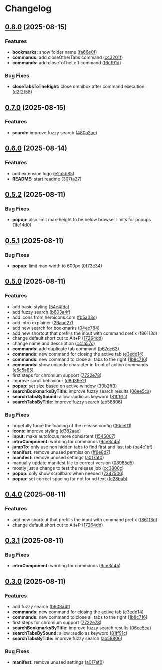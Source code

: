 # Changelog

## [0.8.0](https://github.com/lkuechler/omnibox-browser-extension/compare/omnibox-browser-extension-v0.7.0...omnibox-browser-extension-v0.8.0) (2025-08-15)


### Features

* **bookmarks:** show folder name ([fa66e0f](https://github.com/lkuechler/omnibox-browser-extension/commit/fa66e0fb336d91fbaf21db66acc2e09238229c55))
* **commands:** add closeOtherTabs command ([cc3201f](https://github.com/lkuechler/omnibox-browser-extension/commit/cc3201f5283a5ec2f86d2fc73153d409b4bbc179))
* **commands:** add closeToTheLeft command ([f6cf91d](https://github.com/lkuechler/omnibox-browser-extension/commit/f6cf91dce6d263b4c07ddd145d609ba2c178334e))


### Bug Fixes

* **closeTabsToTheRight:** close omnibox after command execution ([d2f2f58](https://github.com/lkuechler/omnibox-browser-extension/commit/d2f2f5856c1fd619877a18fe00644115e1ee45c9))

## [0.7.0](https://github.com/lkuechler/omnibox-browser-extension/compare/omnibox-browser-extension-v0.6.0...omnibox-browser-extension-v0.7.0) (2025-08-15)


### Features

* **search:** improve fuzzy search ([480a2ae](https://github.com/lkuechler/omnibox-browser-extension/commit/480a2ae156c037cc892df144cf5aa5a81b904ad5))

## [0.6.0](https://github.com/lkuechler/omnibox-browser-extension/compare/omnibox-browser-extension-v0.5.2...omnibox-browser-extension-v0.6.0) (2025-08-14)


### Features

* add extension logo ([e2a5b85](https://github.com/lkuechler/omnibox-browser-extension/commit/e2a5b85e2b12667b1239f7dae1d92a98d4b447c5))
* **README:** start readme ([307fa27](https://github.com/lkuechler/omnibox-browser-extension/commit/307fa27f22b9f0e27c0df2cf2e2d446fd7e47344))

## [0.5.2](https://github.com/lkuechler/omnibox-browser-extension/compare/omnibox-browser-extension-v0.5.1...omnibox-browser-extension-v0.5.2) (2025-08-11)


### Bug Fixes

* **popup:** also limit max-height to be below browser limits for popups ([1fe14d0](https://github.com/lkuechler/omnibox-browser-extension/commit/1fe14d05e2d5f304695a36d90ec9880fb40cd68e))

## [0.5.1](https://github.com/lkuechler/omnibox-browser-extension/compare/omnibox-browser-extension-v0.5.0...omnibox-browser-extension-v0.5.1) (2025-08-11)


### Bug Fixes

* **popup:** limit max-width to 600px ([0f73e34](https://github.com/lkuechler/omnibox-browser-extension/commit/0f73e341da3897c816ce75cdea323fff07ad64d3))

## [0.5.0](https://github.com/lkuechler/omnibox-browser-extension/compare/omnibox-browser-extension-v0.4.0...omnibox-browser-extension-v0.5.0) (2025-08-11)


### Features

* add basic styling ([54e4fda](https://github.com/lkuechler/omnibox-browser-extension/commit/54e4fda863161a8cc9997f6f9c932f32f9fb35f7))
* add fuzzy search ([b603a4f](https://github.com/lkuechler/omnibox-browser-extension/commit/b603a4fc5153ac3b2e64722e8a182e77512482fa))
* add icons from heroicons.com ([fb5a03c](https://github.com/lkuechler/omnibox-browser-extension/commit/fb5a03cecc585dccfe03858d656f946ae802259d))
* add intro explainer ([26aae27](https://github.com/lkuechler/omnibox-browser-extension/commit/26aae27c99a18de7b64659657d291cb3b1f3013b))
* add new search for bookmarks ([04ec784](https://github.com/lkuechler/omnibox-browser-extension/commit/04ec784dc018a508df6ec8ca6538755d133a5c08))
* add new shortcut that prefills the input with command prefix ([f86113d](https://github.com/lkuechler/omnibox-browser-extension/commit/f86113db04b5beb6e543806250e8cacfe13cbaa4))
* change default short cut to Alt+P ([17264dd](https://github.com/lkuechler/omnibox-browser-extension/commit/17264dd31c0f6361219e6512e9c091e34fa4bf43))
* change name and description ([c41a57c](https://github.com/lkuechler/omnibox-browser-extension/commit/c41a57c7351ed4ffc15c649720be09a13a8d799f))
* **commands:** add duplicate tab command ([b67dc63](https://github.com/lkuechler/omnibox-browser-extension/commit/b67dc638d09e1db2e496846954120bd1c7a2980d))
* **commands:** new command for closing the active tab ([e3edd14](https://github.com/lkuechler/omnibox-browser-extension/commit/e3edd14eec2299dd572e35ed53fd35c4507d3059))
* **commands:** new command to close all tabs to the right ([1b8c716](https://github.com/lkuechler/omnibox-browser-extension/commit/1b8c716c2ef481452eb35760dee62b17546f3db9))
* **commands:** show unicode character in front of action commands ([e5c5a85](https://github.com/lkuechler/omnibox-browser-extension/commit/e5c5a85f3d7fef5f06f8dbe4113c5c38784d2576))
* first steps for chromium support ([7722e78](https://github.com/lkuechler/omnibox-browser-extension/commit/7722e78bad85bdecb1fae3561ecf95fd51edca50))
* improve scroll behaviour ([d8d39e2](https://github.com/lkuechler/omnibox-browser-extension/commit/d8d39e2a4f230b6f748a3b03ff95bf3e9b8f0300))
* **popup:** set size based on active window ([30b2ff3](https://github.com/lkuechler/omnibox-browser-extension/commit/30b2ff3ff5086fb8056fa8d3713687c01ca8a0fb))
* **searchBookmarksByTitle:** improve fuzzy search results ([06ee5ca](https://github.com/lkuechler/omnibox-browser-extension/commit/06ee5ca0e2c757c6e54468a37ce886470bf77d55))
* **searchTabsBySound:** allow :audio as keyword ([81ff91c](https://github.com/lkuechler/omnibox-browser-extension/commit/81ff91ce685c2ae215b34fbf95ed59ee32099f47))
* **searchTabsByTitle:** improve fuzzy search ([ab58806](https://github.com/lkuechler/omnibox-browser-extension/commit/ab588068a7bfbefc67c3583a6bcf90bf6e7405cc))


### Bug Fixes

* hopefully force the loading of the release config ([30ceff1](https://github.com/lkuechler/omnibox-browser-extension/commit/30ceff1a67c8c548ebbfece0e522dca393765e36))
* **icons:** improve styling ([d382aae](https://github.com/lkuechler/omnibox-browser-extension/commit/d382aaec2e4deee1ca55a3a44d40ec5c2c0e803a))
* **input:** make autofocus more consistent ([1545007](https://github.com/lkuechler/omnibox-browser-extension/commit/154500732a357d4b2d74e4eabb2e1967e6347f88))
* **introComponent:** wording for commands ([9ce3c45](https://github.com/lkuechler/omnibox-browser-extension/commit/9ce3c454903f3ffa99aa2e689ffadadfe3eec4d1))
* **jumpTo:** only use non hidden tabs to find first and last tab ([ba4e1bf](https://github.com/lkuechler/omnibox-browser-extension/commit/ba4e1bf20b11a1202612dba76b9b18e09f161f6b))
* **manifest:** remove unused permission ([ff6e8d7](https://github.com/lkuechler/omnibox-browser-extension/commit/ff6e8d75ed3b1edec724ef4e051aad9cb644f049))
* **manifest:** remove unused settings ([a017af0](https://github.com/lkuechler/omnibox-browser-extension/commit/a017af036d1d0aac903093f26d9619a9a1cc98d4))
* manually update manifest file to correct version ([08985d5](https://github.com/lkuechler/omnibox-browser-extension/commit/08985d504eab7eea399b80102f7cf08d04ac47bd))
* mostly just a change to test the release job ([cc3800c](https://github.com/lkuechler/omnibox-browser-extension/commit/cc3800c234964175e66fcb7eee732d36a9c94de3))
* **popup:** only show scrollbars when needed ([7347506](https://github.com/lkuechler/omnibox-browser-extension/commit/7347506dede2d1656a79dd770a71f1894016aded))
* **popup:** set correct spacing for not found text ([fc28bab](https://github.com/lkuechler/omnibox-browser-extension/commit/fc28bab4c72b12b7d46565e0a9f5762ca676c985))

## [0.4.0](https://github.com/lkuechler/omnibox-browser-extension/compare/v0.3.1...v0.4.0) (2025-08-11)


### Features

* add new shortcut that prefills the input with command prefix ([f86113d](https://github.com/lkuechler/omnibox-browser-extension/commit/f86113db04b5beb6e543806250e8cacfe13cbaa4))
* change default short cut to Alt+P ([17264dd](https://github.com/lkuechler/omnibox-browser-extension/commit/17264dd31c0f6361219e6512e9c091e34fa4bf43))

## [0.3.1](https://github.com/lkuechler/omnibox-browser-extension/compare/v0.3.0...v0.3.1) (2025-08-11)


### Bug Fixes

* **introComponent:** wording for commands ([9ce3c45](https://github.com/lkuechler/omnibox-browser-extension/commit/9ce3c454903f3ffa99aa2e689ffadadfe3eec4d1))

## [0.3.0](https://github.com/lkuechler/omnibox-browser-extension/compare/v0.2.3...v0.3.0) (2025-08-11)


### Features

* add fuzzy search ([b603a4f](https://github.com/lkuechler/omnibox-browser-extension/commit/b603a4fc5153ac3b2e64722e8a182e77512482fa))
* **commands:** new command for closing the active tab ([e3edd14](https://github.com/lkuechler/omnibox-browser-extension/commit/e3edd14eec2299dd572e35ed53fd35c4507d3059))
* **commands:** new command to close all tabs to the right ([1b8c716](https://github.com/lkuechler/omnibox-browser-extension/commit/1b8c716c2ef481452eb35760dee62b17546f3db9))
* first steps for chromium support ([7722e78](https://github.com/lkuechler/omnibox-browser-extension/commit/7722e78bad85bdecb1fae3561ecf95fd51edca50))
* **searchBookmarksByTitle:** improve fuzzy search results ([06ee5ca](https://github.com/lkuechler/omnibox-browser-extension/commit/06ee5ca0e2c757c6e54468a37ce886470bf77d55))
* **searchTabsBySound:** allow :audio as keyword ([81ff91c](https://github.com/lkuechler/omnibox-browser-extension/commit/81ff91ce685c2ae215b34fbf95ed59ee32099f47))
* **searchTabsByTitle:** improve fuzzy search ([ab58806](https://github.com/lkuechler/omnibox-browser-extension/commit/ab588068a7bfbefc67c3583a6bcf90bf6e7405cc))


### Bug Fixes

* **manifest:** remove unused settings ([a017af0](https://github.com/lkuechler/omnibox-browser-extension/commit/a017af036d1d0aac903093f26d9619a9a1cc98d4))
